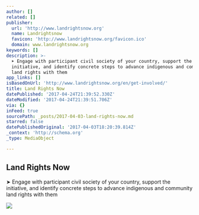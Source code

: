 ```yaml
---
author: []
related: []
publisher:
  url: 'http://www.landrightsnow.org'
  name: Landrightsnow
  favicon: 'http://www.landrightsnow.org/favicon.ico'
  domain: www.landrightsnow.org
keywords: []
description: >-
  ➤ Engage with participant civil society of your country, support the
  initiative, and identify concrete steps to advance indigenous and community
  land rights with them
app_links: []
isBasedOnUrl: 'http://www.landrightsnow.org/en/get-involved/'
title: Land Rights Now
datePublished: '2017-04-24T21:39:52.330Z'
dateModified: '2017-04-24T21:39:51.706Z'
via: {}
inFeed: true
sourcePath: _posts/2017-04-03-land-rights-now.md
starred: false
datePublishedOriginal: '2017-04-03T18:20:39.814Z'
_context: 'http://schema.org'
_type: MediaObject

---
```

<article style=""><h1>Land Rights Now</h1><p>➤ Engage with participant civil society of your country, support the initiative, and identify concrete steps to advance indigenous and community land rights with them</p><img src="https://landrightsnow.contentfiles.net/media/assets/image/header-paddy-field.jpg" /></article>